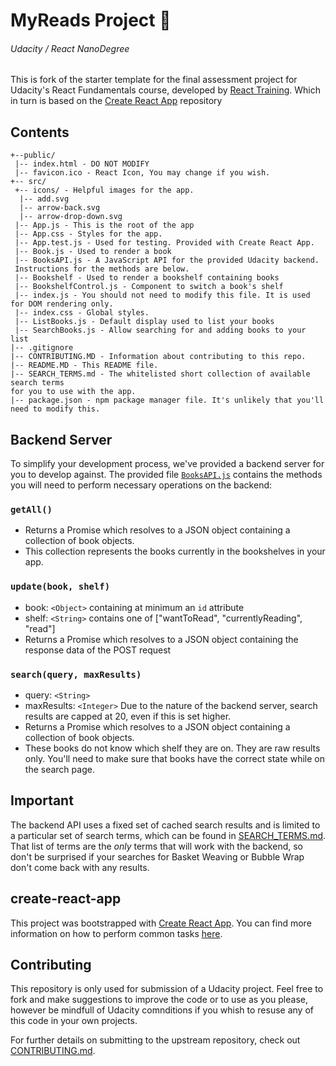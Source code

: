 # MyReads Project :beginner:
###### Udacity / React NanoDegree

This is fork of the starter template for the final assessment project for Udacity's React Fundamentals course, developed by [React Training](https://reacttraining.com). Which in turn is based on the  [Create React App](https://github.com/facebookincubator/create-react-app) repository


## Contents
```
+--public/    
 |-- index.html - DO NOT MODIFY
 |-- favicon.ico - React Icon, You may change if you wish.
+-- src/
 +-- icons/ - Helpful images for the app.
  |-- add.svg
  |-- arrow-back.svg
  |-- arrow-drop-down.svg
 |-- App.js - This is the root of the app
 |-- App.css - Styles for the app.
 |-- App.test.js - Used for testing. Provided with Create React App.
 |-- Book.js - Used to render a book
 |-- BooksAPI.js - A JavaScript API for the provided Udacity backend.
 Instructions for the methods are below.
 |-- Bookshelf - Used to render a bookshelf containing books
 |-- BookshelfControl.js - Component to switch a book's shelf
 |-- index.js - You should not need to modify this file. It is used for DOM rendering only.
 |-- index.css - Global styles.
 |-- ListBooks.js - Default display used to list your books
 |-- SearchBooks.js - Allow searching for and adding books to your list
|-- .gitignore
|-- CONTRIBUTING.MD - Information about contributing to this repo.
|-- README.MD - This README file.
|-- SEARCH_TERMS.md - The whitelisted short collection of available search terms
for you to use with the app.
|-- package.json - npm package manager file. It's unlikely that you'll need to modify this.
```

## Backend Server

To simplify your development process, we've provided a backend server for you to develop against. The provided file [`BooksAPI.js`](src/BooksAPI.js) contains the methods you will need to perform necessary operations on the backend:

### `getAll()`
* Returns a Promise which resolves to a JSON object containing a collection of book objects.
* This collection represents the books currently in the bookshelves in your app.

### `update(book, shelf)`
* book: `<Object>` containing at minimum an `id` attribute
* shelf: `<String>` contains one of ["wantToRead", "currentlyReading", "read"]  
* Returns a Promise which resolves to a JSON object containing the response data of the POST request

### `search(query, maxResults)`
* query: `<String>`
* maxResults: `<Integer>` Due to the nature of the backend server, search results are capped at 20, even if this is set higher.
* Returns a Promise which resolves to a JSON object containing a collection of book objects.
* These books do not know which shelf they are on. They are raw results only. You'll need to make sure that books have the correct state while on the search page.

## Important
The backend API uses a fixed set of cached search results and is limited to a particular set of search terms, which can be found in [SEARCH_TERMS.md](SEARCH_TERMS.md). That list of terms are the _only_ terms that will work with the backend, so don't be surprised if your searches for Basket Weaving or Bubble Wrap don't come back with any results.

## create-react-app

This project was bootstrapped with [Create React App](https://github.com/facebookincubator/create-react-app). You can find more information on how to perform common tasks [here](https://github.com/facebookincubator/create-react-app/blob/master/packages/react-scripts/template/README.md).

## Contributing

This repository is only used for submission of a Udacity project. Feel free to fork and make suggestions to improve the code or to use as you please, however be mindfull of Udacity comnditions if you whish to resuse any of this code in your own projects.

For further details on submitting to the upstream repository, check out [CONTRIBUTING.md](CONTRIBUTING.md).
